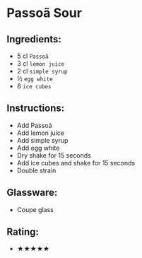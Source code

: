 # Passoã Sour

## Ingredients:
- 5 cl `Passoã`
- 3 cl `lemon juice`
- 2 cl `simple syrup`
- ½ `egg white`
- 8 `ice cubes`

## Instructions:
- Add Passoã
- Add lemon juice
- Add simple syrup
- Add egg white
- Dry shake for 15 seconds
- Add ice cubes and shake for 15 seconds
- Double strain

## Glassware:
- Coupe glass

## Rating:
- ★★★★★